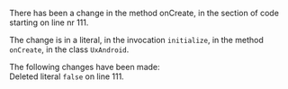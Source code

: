 There has been a change in the method onCreate, in the section of code starting on line nr 111.
  
The change is in a literal, in the invocation ```initialize```, in the method ```onCreate```, in the class ```UxAndroid```.
  
The following changes have been made:  
Deleted literal ```false``` on line 111.  
